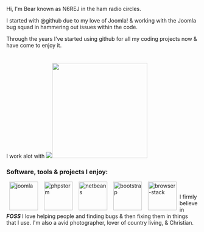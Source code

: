 Hi, I'm Bear known as N6REJ in the ham radio circles.  

I started with @github due to my love of Joomla! & working with the Joomla bug squad in hammering out issues within the code.  

Through the years I've started using github for all my coding projects now & have come to enjoy it.  

I work alot with  <a href="https://abivia.net"><img src="https://my.abivia.net/assets/img/logo.jpg" /></a><a href="https://am-graphix.com"><img src="https://am-graphix.com/images/sitegraphix/AMGLogo2012.png" style="padding-top: 24px;height=75px; width: 250px;" /></a>
<h3>Software, tools & projects I enjoy:</h3>

<div style="float: left;">
<img alt="joomla" style="padding-left: 8px; padding-right: 8px; float: left;" src="https://cdn.joomla.org/images/Joomla_logo.png" height="75px" width="75px"/>
<img alt="phpstorm" style="padding-left: 8px; padding-right: 8px; float: left;" src="http://n6rej.github.io/images/phpstorm.png" height="75px" width="auto"/>
<img alt="netbeans" style="padding-left: 8px; padding-right: 8px; float: left;" src="https://netbeans.apache.org/images/apache-netbeans.svg" height="75px" width="auto"/>
<img alt="bootstrap" style="padding-left: 8px; padding-right: 8px; float: left;" src="http://n6rej.github.io/images/bootstrap.png" height="75px" width="auto"/>
<img alt="browser-stack" style="padding-left: 8px; padding-right: 8px; float: left;" src="http://n6rej.github.io/images/browser-stack.png" height="75px" width="auto"/>
</div><br />

I firmly believe in ***FOSS*** 
I love helping people and finding bugs & then fixing them in things that I use.
I'm also a avid photographer, lover of country living, & Christian.
